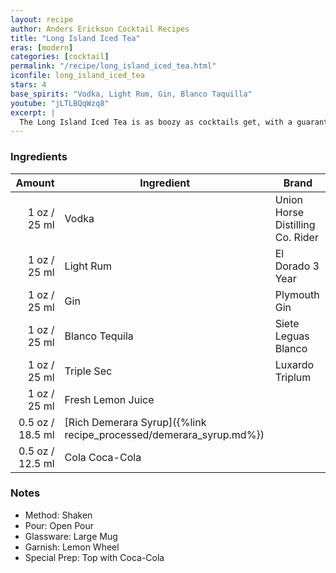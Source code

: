 ```yaml
---
layout: recipe
author: Anders Erickson Cocktail Recipes
title: "Long Island Iced Tea"
eras: [modern]
categories: [cocktail]
permalink: "/recipe/long_island_iced_tea.html"
iconfile: long_island_iced_tea
stars: 4
base_spirits: "Vodka, Light Rum, Gin, Blanco Taquilla"
youtube: "jLTLBQqWzq8"
excerpt: |
  The Long Island Iced Tea is as boozy as cocktails get, with a guaranteed hangover. But with four liquors, one liqueur, lemon and cola, it somehow works.
---
```


### Ingredients

| Amount | Ingredient                                               | Brand                            |
| -----: | -------------------------------------------------------- | -------------------------------- |
|   1 oz / 25 ml | Vodka                                                    | Union Horse Distilling Co. Rider |
|   1 oz / 25 ml | Light Rum                                                | El Dorado 3 Year                 |
|   1 oz / 25 ml | Gin                                                      | Plymouth Gin                     |
|   1 oz / 25 ml | Blanco Tequila                                           | Siete Leguas Blanco              |
|   1 oz / 25 ml | Triple Sec                                               | Luxardo Triplum                  |
|   1 oz / 25 ml | Fresh Lemon Juice                                        |
| 0.5 oz / 18.5 ml | [Rich Demerara Syrup]({%link recipe_processed/demerara_syrup.md%}) |
| 0.5 oz / 12.5 ml | Cola Coca-Cola                                           |

### Notes

- Method: Shaken
- Pour: Open Pour
- Glassware: Large Mug
- Garnish: Lemon Wheel
- Special Prep: Top with Coca-Cola
